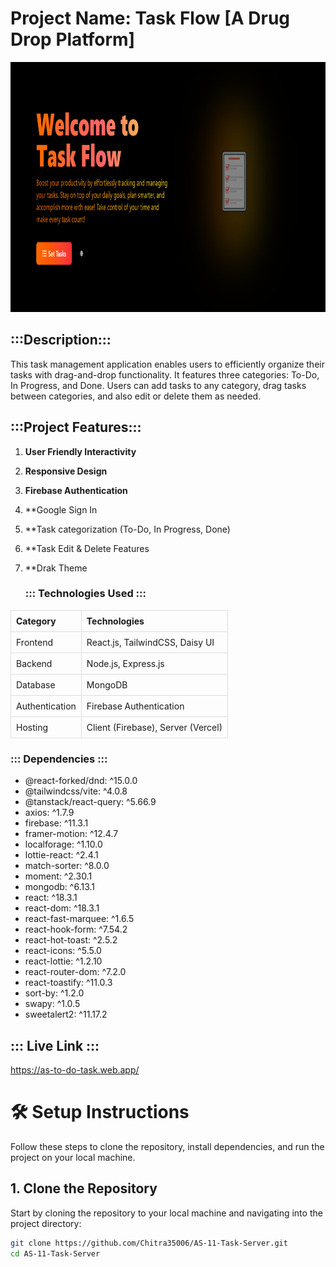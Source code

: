 # Project Name: Task Flow [A Drug Drop Platform]
<div align="center">
  <img height="400" width="100%" src="https://github.com/Chitra35006/5_practice/blob/88d511a9bdd6c458fa867e3234b962d7b4b74a64/a101.png" />
</div>

## :::Description:::
This task management application enables users to efficiently organize their tasks with drag-and-drop functionality. It features three categories: To-Do, In Progress, and Done. Users can add tasks to any category, drag tasks between categories, and also edit or delete them as needed.

## :::Project Features:::
1. **User Friendly Interactivity**
2. **Responsive Design**
3. **Firebase Authentication**
4. **Google Sign In
5. **Task categorization (To-Do, In Progress, Done)
6. **Task Edit & Delete Features
7. **Drak Theme

   <h3 align="left">::: Technologies Used :::</h3>

<div style="display: block; width: 100%; margin-bottom: 20px;">
  <table width="100%" style="border-collapse: collapse;">
    <tr>
      <th style="border: 1px solid #ddd; padding: 8px; text-align: left;">Category</th>
      <th style="border: 1px solid #ddd; padding: 8px; text-align: left;">Technologies</th>
    </tr>
    <tr>
      <td style="border: 1px solid #ddd; padding: 8px;">Frontend</td>
      <td style="border: 1px solid #ddd; padding: 8px;">React.js, TailwindCSS, Daisy UI</td>
    </tr>
    <tr>
      <td style="border: 1px solid #ddd; padding: 8px;">Backend</td>
      <td style="border: 1px solid #ddd; padding: 8px;">Node.js, Express.js</td>
    </tr>
    <tr>
      <td style="border: 1px solid #ddd; padding: 8px;">Database</td>
      <td style="border: 1px solid #ddd; padding: 8px;">MongoDB</td>
    </tr>
    <tr>
      <td style="border: 1px solid #ddd; padding: 8px;">Authentication</td>
      <td style="border: 1px solid #ddd; padding: 8px;">Firebase Authentication</td>
    </tr>
    <tr>
      <td style="border: 1px solid #ddd; padding: 8px;">Hosting</td>
      <td style="border: 1px solid #ddd; padding: 8px;">Client (Firebase), Server (Vercel)</td>
    </tr>
  </table>
</div>

<h3 align="left">::: Dependencies :::</h3>


- @react-forked/dnd: ^15.0.0  
- @tailwindcss/vite: ^4.0.8  
- @tanstack/react-query: ^5.66.9  
- axios: ^1.7.9  
- firebase: ^11.3.1  
- framer-motion: ^12.4.7  
- localforage: ^1.10.0  
- lottie-react: ^2.4.1  
- match-sorter: ^8.0.0  
- moment: ^2.30.1  
- mongodb: ^6.13.1  
- react: ^18.3.1  
- react-dom: ^18.3.1  
- react-fast-marquee: ^1.6.5  
- react-hook-form: ^7.54.2  
- react-hot-toast: ^2.5.2  
- react-icons: ^5.5.0  
- react-lottie: ^1.2.10  
- react-router-dom: ^7.2.0  
- react-toastify: ^11.0.3  
- sort-by: ^1.2.0  
- swapy: ^1.0.5  
- sweetalert2: ^11.17.2  

## ::: Live Link :::
 https://as-to-do-task.web.app/

 # 🛠 Setup Instructions

Follow these steps to clone the repository, install dependencies, and run the project on your local machine.

## 1. **Clone the Repository**

Start by cloning the repository to your local machine and navigating into the project directory:

```bash
git clone https://github.com/Chitra35006/AS-11-Task-Server.git
cd AS-11-Task-Server







 
    
